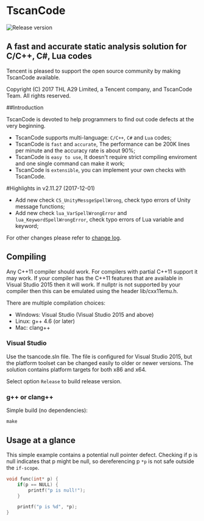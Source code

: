 # **TscanCode** 

![Release version](https://img.shields.io/badge/version-2.11.27-blue.svg)

## A fast and accurate static analysis solution for C/C++, C#, Lua codes

Tencent is pleased to support the open source community by making TscanCode available.

Copyright (C) 2017 THL A29 Limited, a Tencent company, and TscanCode Team. All rights reserved.

##Introduction

TscanCode is devoted to help programmers to find out code defects at the very beginning.  
* TscanCode supports multi-language: `C/C++`, `C#` and `Lua` codes;
* TscanCode is `fast` and `accurate`, The performance can be 200K lines per minute and  the accuracy rate is about 90%;   
* TscanCode is `easy to use`, It doesn't require strict compiling enviroment and one single command can make it work; 
* TscanCode is `extensible`, you can implement your own checks with TscanCode.

#Highlights in v2.11.27 (2017-12-01)
* Add new check `CS_UnityMessgeSpellWrong`, check typo errors of Unity message functions;
* Add new check `lua_VarSpellWrongError` and `lua_KeywordSpellWrongError`, check typo errors of Lua variable and keyword;

For other changes please refer to [change log](CHANGELOG.md).

## Compiling

Any C++11 compiler should work. For compilers with partial C++11 support it may work. If your compiler has the C++11 features that are available in Visual Studio 2015 then it will work. If nullptr is not supported by your compiler then this can be emulated using the header lib/cxx11emu.h.

There are multiple compilation choices:
* Windows: Visual Studio (Visual Studio 2015 and above)
* Linux: g++ 4.6 (or later)
* Mac: clang++

### Visual Studio

Use the tsancode.sln file. The file is configured for Visual Studio 2015, but the platform toolset can be changed easily to older or newer versions. The solution contains platform targets for both x86 and x64.

Select option `Release` to build release version.

### g++ or clang++

Simple build (no dependencies):

```shell
make
```

## Usage at a glance

This simple example contains a potential null pointer defect. Checking if p is null indicates that p might be null, so dereferencing p `*p` is not safe outside the `if-scope`.

~~~~~~~~~~cpp
void func(int* p) {
	if(p == NULL) {
		printf("p is null!");
	}

	printf("p is %d", *p);
}
~~~~~~~~~~





